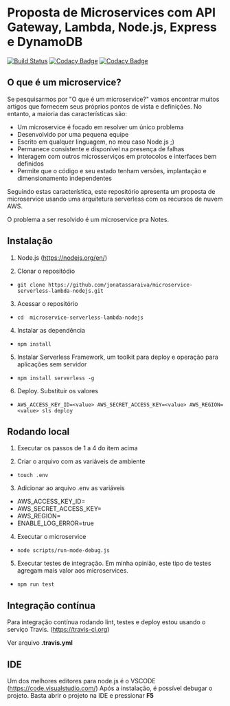# Proposta de Microservices com API Gateway, Lambda, Node.js, Express e DynamoDB
 [![Build Status](https://travis-ci.org/jonatassaraiva/microservice-serverless-lambda-nodejs.svg?branch=master)](https://travis-ci.org/jonatassaraiva/microservice-serverless-lambda-nodejs) [![Codacy Badge](https://api.codacy.com/project/badge/Grade/3a65e9a489d444569fccacc34ea3707c)](https://www.codacy.com/app/jonatassaraiva/microservice-serverless-lambda-nodejs?utm_source=github.com&amp;utm_medium=referral&amp;utm_content=jonatassaraiva/microservice-serverless-lambda-nodejs&amp;utm_campaign=Badge_Grade) [![Codacy Badge](https://api.codacy.com/project/badge/Coverage/3a65e9a489d444569fccacc34ea3707c)](https://www.codacy.com/app/jonatassaraiva/microservice-serverless-lambda-nodejs?utm_source=github.com&utm_medium=referral&utm_content=jonatassaraiva/microservice-serverless-lambda-nodejs&utm_campaign=Badge_Coverage)

## O que é um microservice?
Se pesquisarmos por "O que é um microservice?" vamos encontrar muitos artigos que fornecem seus próprios pontos de vista e definições. No entanto, a maioria das características são:
* Um microservice é focado em resolver um único problema
* Desenvolvido por uma pequena equipe
* Escrito em qualquer linguagem, no meu caso Node.js ;)
* Permanece consistente e disponível na presença de falhas
* Interagem com outros microsserviços em protocolos e interfaces bem definidos
* Permite que o código e seu estado tenham versões, implantação e dimensionamento independentes

Seguindo estas característica, este repositório apresenta um proposta de microservice usando uma arquitetura serverless com os recursos de nuvem AWS. 

O problema a ser resolvido é um microservice pra Notes.

## Instalação
1. Node.js (https://nodejs.org/en/)

2. Clonar o repositódio 

* ``` git clone https://github.com/jonatassaraiva/microservice-serverless-lambda-nodejs.git ```

3. Acessar o repositório 

* ``` cd  microservice-serverless-lambda-nodejs ```

4. Instalar as dependência 

* ``` npm install ```

5. Instalar Serverless Framework, um toolkit para deploy e operação para aplicações sem servidor

* ``` npm install serverless -g ```

6. Deploy. Substituir os valores *<value>*

* ``` AWS_ACCESS_KEY_ID=<value> AWS_SECRET_ACCESS_KEY=<value> AWS_REGION=<value> sls deploy ```

## Rodando local
1. Executar os passos de 1 a 4 do item acima

2. Criar o arquivo com as variáveis de ambiente

* ``` touch .env ```

3. Adicionar ao arquivo .env as variáveis
* AWS_ACCESS_KEY_ID=
* AWS_SECRET_ACCESS_KEY=
* AWS_REGION=
* ENABLE_LOG_ERROR=true

4. Executar o microservice

* ``` node scripts/run-mode-debug.js ```

5. Executar testes de integração. Em minha opinião, este tipo de testes agregam mais valor aos microservices.

* ``` npm run test ```

## Integração contínua
Para integração contínua rodando lint, testes e deploy estou usando o serviço Travis. (https://travis-ci.org)

Ver arquivo **.travis.yml**

## IDE
Um dos melhores editores para node.js é o VSCODE (https://code.visualstudio.com/)
Após a instalação, é possível debugar o projeto. Basta abrir o projeto na IDE e pressionar **F5** 
